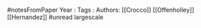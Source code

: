 #notesFromPaper
Year   :
Tags   :
Authors: [[Crocco]] [[Offenholley]] [[Hernandez]]
#unread largescale
